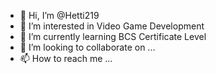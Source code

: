 - 👋 Hi, I’m @Hetti219
- 👀 I’m interested in Video Game Development
- 🌱 I’m currently learning BCS Certificate Level
- 💞️ I’m looking to collaborate on ...
- 📫 How to reach me ...

<!---
Hetti219/Hetti219 is a ✨ special ✨ repository because its `README.md` (this file) appears on your GitHub profile.
You can click the Preview link to take a look at your changes.
--->
